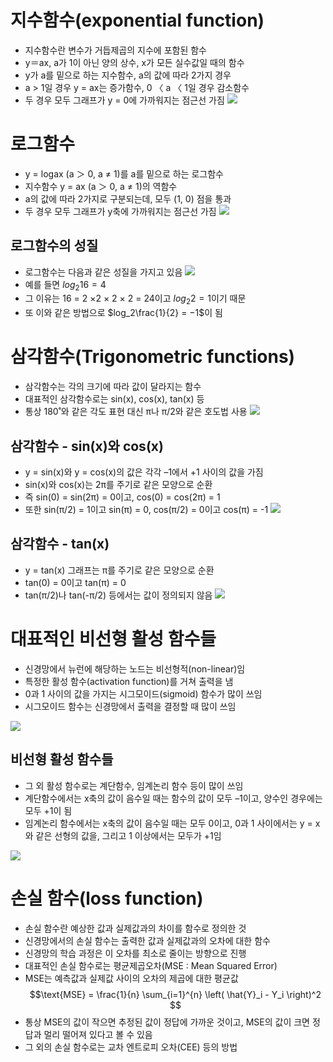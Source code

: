 # 지수함수(exponential function)
 - 지수함수란 변수가 거듭제곱의 지수에 포함된 함수
 - y＝ax, a가 1이 아닌 양의 상수, x가 모든 실수값일 때의 함수
 - y가 a를 밑으로 하는 지수함수, a의 값에 따라 2가지 경우
 - a > 1일 경우 y = ax는 증가함수, 0 〈 a 〈 1일 경우 감소함수
 - 두 경우 모두 그래프가 y = 0에 가까워지는 점근선 가짐
![](https://i.imgur.com/z5gyjkt.png)

# 로그함수
 - y = logax (a ＞ 0, a ≠ 1)를 a를 밑으로 하는 로그함수
 - 지수함수 y = ax (a ＞ 0, a ≠ 1)의 역함수
 - a의 값에 따라 2가지로 구분되는데, 모두 (1, 0) 점을 통과
 - 두 경우 모두 그래프가 y축에 가까워지는 점근선 가짐
![](https://i.imgur.com/NmbufHg.png)

## 로그함수의 성질
 - 로그함수는 다음과 같은 성질을 가지고 있음
![](https://i.imgur.com/Q3V6YKT.png)
 - 예를 들면 $log_2 16 = 4$
 - 그 이유는 16 = 2 ×2 × 2 × 2 = 24이고 $log_2 2 = 1$이기 때문
 - 또 이와 같은 방법으로 $log_2\frac{1}{2} = −1$이 됨
# 삼각함수(Trigonometric functions)
 - 삼각함수는 각의 크기에 따라 값이 달라지는 함수
 - 대표적인 삼각함수로는 sin(x), cos(x), tan(x) 등
 - 통상 180˚와 같은 각도 표현 대신 π나 π/2와 같은 호도법 사용
![](https://i.imgur.com/tdNKQC1.png)
## 삼각함수 - sin(x)와 cos(x)
 - y = sin(x)와 y = cos(x)의 값은 각각 –1에서 +1 사이의 값을 가짐
 - sin(x)와 cos(x)는 2π를 주기로 같은 모양으로 순환
 - 즉 sin(0) = sin(2π) = 0이고, cos(0) = cos(2π) = 1
 - 또한 sin(π/2) = 1이고 sin(π) = 0, cos(π/2) = 0이고 cos(π) = -1
![](https://i.imgur.com/Pmi4ZuS.png)
## 삼각함수 - tan(x)
 - y = tan(x) 그래프는 π를 주기로 같은 모양으로 순환
 - tan(0) = 0이고 tan(π) = 0
 - tan(π/2)나 tan(-π/2) 등에서는 값이 정의되지 않음
![](https://i.imgur.com/kt1AUUY.png)

# 대표적인 비선형 활성 함수들
 - 신경망에서 뉴런에 해당하는 노드는 비선형적(non-linear)임
 - 특정한 활성 함수(activation function)를 거쳐 출력을 냄
 - 0과 1 사이의 값을 가지는 시그모이드(sigmoid) 함수가 많이 쓰임
 - 시그모이드 함수는 신경망에서 출력을 결정할 때 많이 쓰임

![](https://i.imgur.com/1s1W5Dc.png)

## 비선형 활성 함수들
 - 그 외 활성 함수로는 계단함수, 임계논리 함수 등이 많이 쓰임
 - 계단함수에서는 x축의 값이 음수일 때는 함수의 값이 모두 –1이고, 양수인 경우에는 모두 +1이 됨
 - 임계논리 함수에서는 x축의 값이 음수일 때는 모두 0이고, 0과 1 사이에서는 y = x와 같은 선형의 값을, 그리고 1 이상에서는 모두가 +1임

![](https://i.imgur.com/iKc2zOv.png)

# 손실 함수(loss function)
 -  손실 함수란 예상한 값과 실제값과의 차이를 함수로 정의한 것
 - 신경망에서의 손실 함수는 출력한 값과 실제값과의 오차에 대한 함수
 - 신경망의 학습 과정은 이 오차를 최소로 줄이는 방향으로 진행
 - 대표적인 손실 함수로는 평균제곱오차(MSE : Mean Squared Error)
 - MSE는 예측값과 실제값 사이의 오차의 제곱에 대한 평균값
$$\text{MSE} = \frac{1}{n} \sum_{i=1}^{n} \left( \hat{Y}_i - Y_i \right)^2
$$
 - 통상 MSE의 값이 작으면 추정된 값이 정답에 가까운 것이고, MSE의 값이 크면 정답과 멀리 떨어져 있다고 볼 수 있음
 - 그 외의 손실 함수로는 교차 엔트로피 오차(CEE) 등의 방법